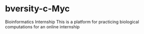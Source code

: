 # bversity-c-Myc
Bioinformatics Internship
This is a platform for practicing biological computations for an online internship
